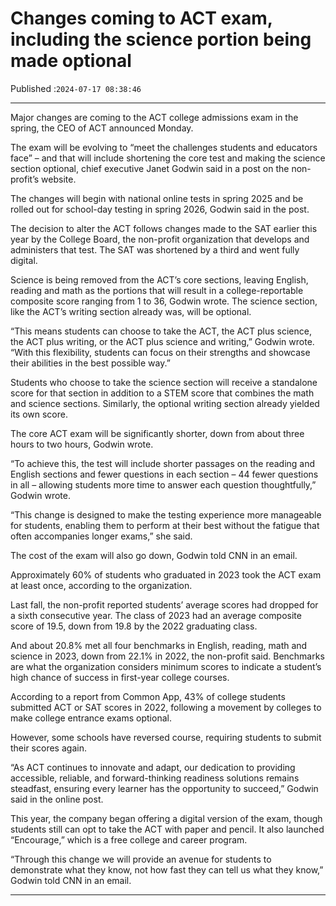 # Changes coming to ACT exam, including the science portion being made optional

Published :`2024-07-17 08:38:46`

---

Major changes are coming to the ACT college admissions exam in the spring, the CEO of ACT announced Monday.

The exam will be evolving to “meet the challenges students and educators face” – and that will include shortening the core test and making the science section optional, chief executive Janet Godwin said in a post on the non-profit’s website.

The changes will begin with national online tests in spring 2025 and be rolled out for school-day testing in spring 2026, Godwin said in the post.

The decision to alter the ACT follows changes made to the SAT earlier this year by the College Board, the non-profit organization that develops and administers that test. The SAT was shortened by a third and went fully digital.

Science is being removed from the ACT’s core sections, leaving English, reading and math as the portions that will result in a college-reportable composite score ranging from 1 to 36, Godwin wrote. The science section, like the ACT’s writing section already was, will be optional.

“This means students can choose to take the ACT, the ACT plus science, the ACT plus writing, or the ACT plus science and writing,” Godwin wrote. “With this flexibility, students can focus on their strengths and showcase their abilities in the best possible way.”

Students who choose to take the science section will receive a standalone score for that section in addition to a STEM score that combines the math and science sections. Similarly, the optional writing section already yielded its own score.

The core ACT exam will be significantly shorter, down from about three hours to two hours, Godwin wrote.

“To achieve this, the test will include shorter passages on the reading and English sections and fewer questions in each section – 44 fewer questions in all – allowing students more time to answer each question thoughtfully,” Godwin wrote.

“This change is designed to make the testing experience more manageable for students, enabling them to perform at their best without the fatigue that often accompanies longer exams,” she said.

The cost of the exam will also go down, Godwin told CNN in an email.

Approximately 60% of students who graduated in 2023 took the ACT exam at least once, according to the organization.

Last fall, the non-profit reported students’ average scores had dropped for a sixth consecutive year. The class of 2023 had an average composite score of 19.5, down from 19.8 by the 2022 graduating class.

And about 20.8% met all four benchmarks in English, reading, math and science in 2023, down from 22.1% in 2022, the non-profit said. Benchmarks are what the organization considers minimum scores to indicate a student’s high chance of success in first-year college courses.

According to a report from Common App, 43% of college students submitted ACT or SAT scores in 2022, following a movement by colleges to make college entrance exams optional.

However, some schools have reversed course, requiring students to submit their scores again.

“As ACT continues to innovate and adapt, our dedication to providing accessible, reliable, and forward-thinking readiness solutions remains steadfast, ensuring every learner has the opportunity to succeed,” Godwin said in the online post.

This year, the company began offering a digital version of the exam, though students still can opt to take the ACT with paper and pencil. It also launched “Encourage,” which is a free college and career program.

“Through this change we will provide an avenue for students to demonstrate what they know, not how fast they can tell us what they know,” Godwin told CNN in an email.

---

